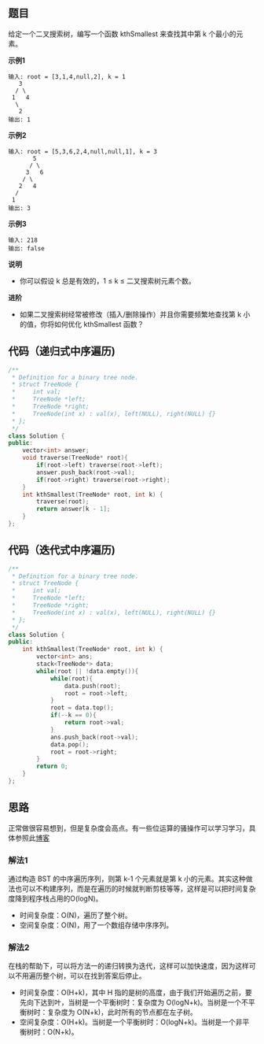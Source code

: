 ## 题目
给定一个二叉搜索树，编写一个函数 kthSmallest 来查找其中第 k 个最小的元素。

**示例1**
```
输入: root = [3,1,4,null,2], k = 1
   3
  / \
 1   4
  \
   2
输出: 1
```

**示例2**
```
输入: root = [5,3,6,2,4,null,null,1], k = 3
       5
      / \
     3   6
    / \
   2   4
  /
 1
输出: 3
```

**示例3**
```
输入: 218
输出: false
```

**说明**
* 你可以假设 k 总是有效的，1 ≤ k ≤ 二叉搜索树元素个数。

**进阶**
* 如果二叉搜索树经常被修改（插入/删除操作）并且你需要频繁地查找第 k 小的值，你将如何优化 kthSmallest 函数？

## 代码（递归式中序遍历)
```C++
/**
 * Definition for a binary tree node.
 * struct TreeNode {
 *     int val;
 *     TreeNode *left;
 *     TreeNode *right;
 *     TreeNode(int x) : val(x), left(NULL), right(NULL) {}
 * };
 */
class Solution {
public:
    vector<int> answer;
    void traverse(TreeNode* root){
        if(root->left) traverse(root->left);
        answer.push_back(root->val);
        if(root->right) traverse(root->right);
    }
    int kthSmallest(TreeNode* root, int k) {
        traverse(root);
        return answer[k - 1];
    }
};
```

## 代码（迭代式中序遍历)
```C++
/**
 * Definition for a binary tree node.
 * struct TreeNode {
 *     int val;
 *     TreeNode *left;
 *     TreeNode *right;
 *     TreeNode(int x) : val(x), left(NULL), right(NULL) {}
 * };
 */
class Solution {
public:
    int kthSmallest(TreeNode* root, int k) {
        vector<int> ans;
        stack<TreeNode*> data;
        while(root || !data.empty()){
            while(root){
                data.push(root);
                root = root->left;
            }
            root = data.top();
            if(--k == 0){
                return root->val;
            }
            ans.push_back(root->val);
            data.pop();
            root = root->right;
        }
        return 0;
    }
};
```

## 思路

正常做很容易想到，但是复杂度会高点。有一些位运算的骚操作可以学习学习，具体参照此[博客](https://leetcode-cn.com/problems/power-of-two/solution/2de-mi-by-leetcode/)

### 解法1
通过构造 BST 的中序遍历序列，则第 k-1 个元素就是第 k 小的元素。其实这种做法也可以不构建序列，而是在遍历的时候就判断剪枝等等，这样是可以把时间复杂度降到程序栈占用的O(logN)。

* 时间复杂度：O(N)，遍历了整个树。
* 空间复杂度：O(N)，用了一个数组存储中序序列。

### 解法2
在栈的帮助下，可以将方法一的递归转换为迭代，这样可以加快速度，因为这样可以不用遍历整个树，可以在找到答案后停止。

* 时间复杂度：O(H+k)，其中 H 指的是树的高度，由于我们开始遍历之前，要先向下达到叶，当树是一个平衡树时：复杂度为 O(logN+k)。当树是一个不平衡树时：复杂度为 O(N+k)，此时所有的节点都在左子树。
* 空间复杂度：O(H+k)。当树是一个平衡树时：O(logN+k)。当树是一个非平衡树时：O(N+k)。